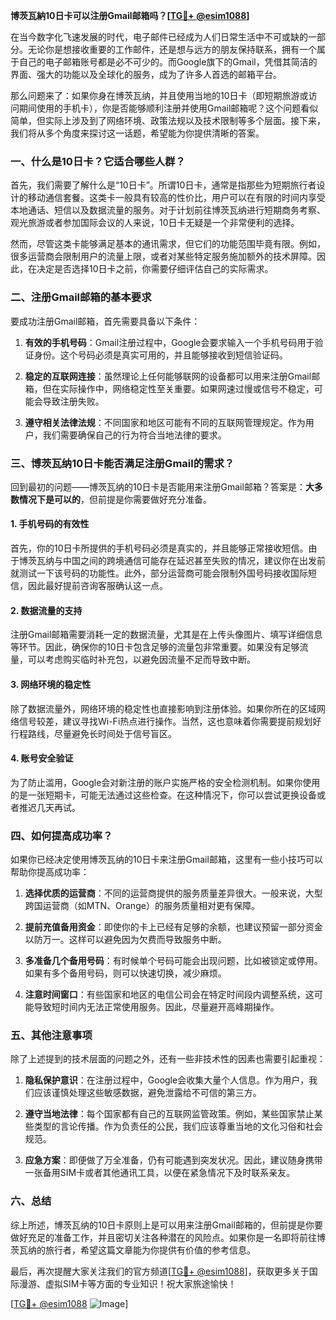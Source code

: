**博茨瓦納10日卡可以注册Gmail邮箱吗？[[TG💪+ @esim1088](https://t.me/s/esim1088)]**

在当今数字化飞速发展的时代，电子邮件已经成为人们日常生活中不可或缺的一部分。无论你是想接收重要的工作邮件，还是想与远方的朋友保持联系，拥有一个属于自己的电子邮箱账号都是必不可少的。而Google旗下的Gmail，凭借其简洁的界面、强大的功能以及全球化的服务，成为了许多人首选的邮箱平台。

那么问题来了：如果你身在博茨瓦纳，并且使用当地的10日卡（即短期旅游或访问期间使用的手机卡），你是否能够顺利注册并使用Gmail邮箱呢？这个问题看似简单，但实际上涉及到了网络环境、政策法规以及技术限制等多个层面。接下来，我们将从多个角度来探讨这一话题，希望能为你提供清晰的答案。

### **一、什么是10日卡？它适合哪些人群？**

首先，我们需要了解什么是“10日卡”。所谓10日卡，通常是指那些为短期旅行者设计的移动通信套餐。这类卡一般具有较高的性价比，用户可以在有限的时间内享受本地通话、短信以及数据流量的服务。对于计划前往博茨瓦纳进行短期商务考察、观光旅游或者参加国际会议的人来说，10日卡无疑是一个非常便利的选择。

然而，尽管这类卡能够满足基本的通讯需求，但它们的功能范围毕竟有限。例如，很多运营商会限制用户的流量上限，或者对某些特定服务施加额外的技术屏障。因此，在决定是否选择10日卡之前，你需要仔细评估自己的实际需求。

### **二、注册Gmail邮箱的基本要求**

要成功注册Gmail邮箱，首先需要具备以下条件：

1. **有效的手机号码**：Gmail注册过程中，Google会要求输入一个手机号码用于验证身份。这个号码必须是真实可用的，并且能够接收到短信验证码。
   
2. **稳定的互联网连接**：虽然理论上任何能够联网的设备都可以用来注册Gmail邮箱，但在实际操作中，网络稳定性至关重要。如果网速过慢或信号不稳定，可能会导致注册失败。

3. **遵守相关法律法规**：不同国家和地区可能有不同的互联网管理规定。作为用户，我们需要确保自己的行为符合当地法律的要求。

### **三、博茨瓦纳10日卡能否满足注册Gmail的需求？**

回到最初的问题——博茨瓦纳的10日卡是否能用来注册Gmail邮箱？答案是：**大多数情况下是可以的**，但前提是你需要做好充分准备。

#### **1. 手机号码的有效性**
首先，你的10日卡所提供的手机号码必须是真实的，并且能够正常接收短信。由于博茨瓦纳与中国之间的跨境通信可能存在延迟甚至失败的情况，建议你在出发前就测试一下该号码的功能性。此外，部分运营商可能会限制外国号码接收国际短信，因此最好提前咨询客服确认这一点。

#### **2. 数据流量的支持**
注册Gmail邮箱需要消耗一定的数据流量，尤其是在上传头像图片、填写详细信息等环节。因此，确保你的10日卡包含足够的流量包非常重要。如果没有足够流量，可以考虑购买临时补充包，以避免因流量不足而导致中断。

#### **3. 网络环境的稳定性**
除了数据流量外，网络环境的稳定性也直接影响到注册体验。如果你所在的区域网络信号较差，建议寻找Wi-Fi热点进行操作。当然，这也意味着你需要提前规划好行程路线，尽量避免长时间处于信号盲区。

#### **4. 账号安全验证**
为了防止滥用，Google会对新注册的账户实施严格的安全检测机制。如果你使用的是一张短期卡，可能无法通过这些检查。在这种情况下，你可以尝试更换设备或者推迟几天再试。

### **四、如何提高成功率？**

如果你已经决定使用博茨瓦纳的10日卡来注册Gmail邮箱，这里有一些小技巧可以帮助你提高成功率：

1. **选择优质的运营商**：不同的运营商提供的服务质量差异很大。一般来说，大型跨国运营商（如MTN、Orange）的服务质量相对更有保障。
   
2. **提前充值备用资金**：即使你的卡上已经有足够的余额，也建议预留一部分资金以防万一。这样可以避免因为欠费而导致服务中断。

3. **多准备几个备用号码**：有时候单个号码可能会出现问题，比如被锁定或停用。如果有多个备用号码，则可以快速切换，减少麻烦。

4. **注意时间窗口**：有些国家和地区的电信公司会在特定时间段内调整系统，这可能导致短时间内无法正常使用服务。因此，尽量避开高峰期操作。

### **五、其他注意事项**

除了上述提到的技术层面的问题之外，还有一些非技术性的因素也需要引起重视：

1. **隐私保护意识**：在注册过程中，Google会收集大量个人信息。作为用户，我们应该谨慎处理这些敏感数据，避免泄露给不可信的第三方。

2. **遵守当地法律**：每个国家都有自己的互联网监管政策。例如，某些国家禁止某些类型的言论传播。作为负责任的公民，我们应该尊重当地的文化习俗和社会规范。

3. **应急方案**：即便做了万全准备，仍有可能遇到突发状况。因此，建议随身携带一张备用SIM卡或者其他通讯工具，以便在紧急情况下及时联系亲友。

### **六、总结**

综上所述，博茨瓦纳的10日卡原则上是可以用来注册Gmail邮箱的，但前提是你要做好充足的准备工作，并且密切关注各种潜在的风险点。如果你是一名即将前往博茨瓦纳的旅行者，希望这篇文章能为你提供有价值的参考信息。

最后，再次提醒大家关注我们的官方频道[[TG💪+ @esim1088](https://t.me/s/esim1088)]，获取更多关于国际漫游、虚拟SIM卡等方面的专业知识！祝大家旅途愉快！

[[TG💪+ @esim1088](https://t.me/s/esim1088) ![Image](https://i.postimg.cc/4NQfJmqS/Snipaste-2025-05-13-00-14-12.png)]